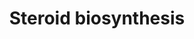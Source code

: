 ---
annotations:
- type: Pathway Ontology
  value: steroid hormone biosynthetic pathway
authors:
- A.Kwa
- MaintBot
- MartijnVanIersel
- Khanspers
- AlexanderPico
- Anatolymikutin
- Egonw
- Mkutmon
- DeSl
- Eweitz
- Finterly
description: Steroidogenesis is the biological process by which steroids are generated
  from cholesterol and transformed into other steroids.  Proteins on this pathway
  have targeted assays available via the [https://assays.cancer.gov/available_assays?wp_id=WP496
  CPTAC Assay Portal].
last-edited: 2021-06-17
organisms:
- Homo sapiens
redirect_from:
- /index.php/Pathway:WP496
- /instance/WP496
schema-jsonld:
- '@context': https://schema.org/
  '@id': https://wikipathways.github.io/pathways/WP496.html
  '@type': Dataset
  creator:
    '@type': Organization
    name: WikiPathways
  description: Steroidogenesis is the biological process by which steroids are generated
    from cholesterol and transformed into other steroids.  Proteins on this pathway
    have targeted assays available via the [https://assays.cancer.gov/available_assays?wp_id=WP496
    CPTAC Assay Portal].
  keywords:
  - HSD3B1
  - Steroid-19-Hydroxylase
  - Cholesterol
  - HSD17B4
  - Estradiol
  - Dihydrotestosterone
  - Testosterone
  - HSD3B2
  - Androstenediol
  - HSD17B1
  - 17-alpha-OH-Progesterone
  - HSD17B2
  - Progesterone
  - Hydroxyprogesterone aldolase
  - Glucocortocoid Synthesis
  - F13B
  - Estrone
  - Androstenedione
  - HSD17B7
  - HSD17B3
  - Pregnenolone
  - CYP17A1
  - dehydroepiandrosterone
  - Mineralocortocoid Synthesis
  - 17-alpha-OH-Pregnenolone
  license: CC0
  name: Steroid biosynthesis
seo: CreativeWork
title: Steroid biosynthesis
wpid: WP496
---